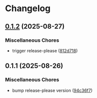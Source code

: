 # Changelog

## [0.1.2](https://github.com/adamtuft/cargo-fetch-source/compare/fetch-source-v0.1.1...fetch-source-v0.1.2) (2025-08-27)


### Miscellaneous Chores

* trigger release-please ([812d718](https://github.com/adamtuft/cargo-fetch-source/commit/812d7186f96bc3c0c761a9e571a22c12e20af7b8))

## 0.1.1 (2025-08-26)


### Miscellaneous Chores

* bump release-please version ([94c36f7](https://github.com/adamtuft/cargo-fetch-source/commit/94c36f77c2ace33ba88ad1f42251e54e0f3309da))

